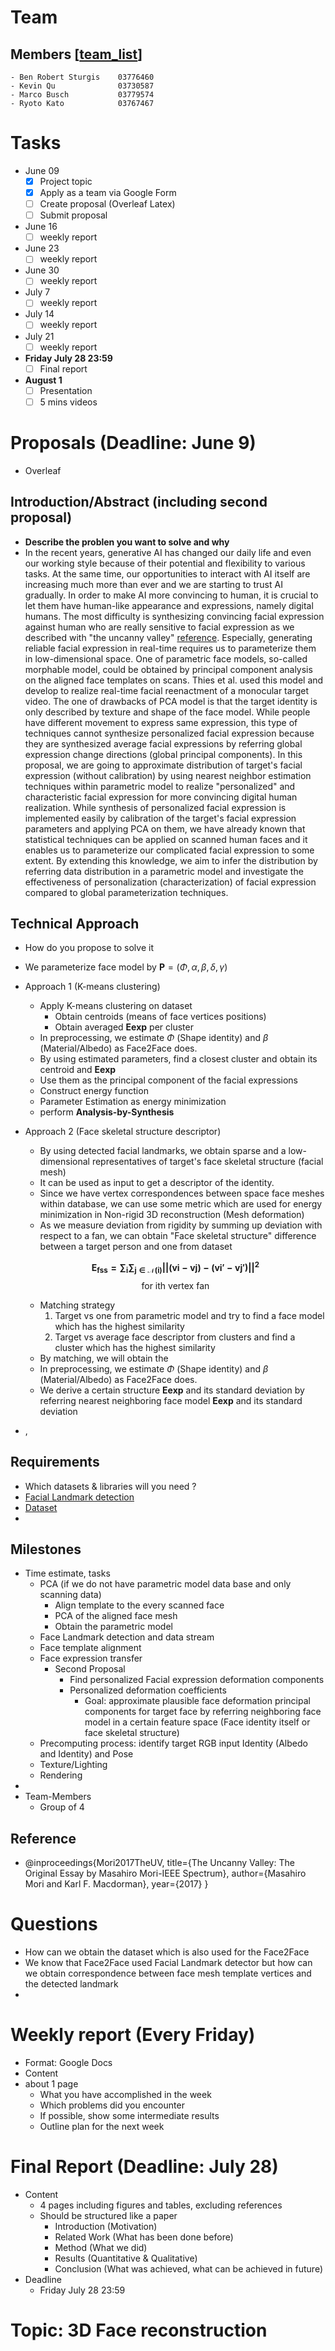 
# Team
## Members [[team_list](https://docs.google.com/spreadsheets/d/1KcEIfJHHQVqG12gHMNQo_0s5yTAw82hNx3K4T5NtPMY/edit#gid=0)]

    - Ben Robert Sturgis	03776460	
    - Kevin	Qu	            03730587	
    - Marco	Busch	        03779574	
    - Ryoto	Kato	        03767467



# Tasks
- June 09
  - [x] Project topic
  - [x] Apply as a team via Google Form 
  - [ ] Create proposal (Overleaf Latex)
  - [ ] Submit proposal
- June 16
  - [ ] weekly report
- June 23
  - [ ] weekly report
- June 30
  - [ ] weekly report
- July 7
  - [ ] weekly report
- July 14
  - [ ] weekly report
- July 21
  - [ ] weekly report
- **Friday July 28 23:59**
  - [ ] Final report
- **August 1**
  - [ ] Presentation
  - [ ] 5 mins videos

# Proposals (Deadline: June 9)
- Overleaf
## Introduction/Abstract (including second proposal)
  - **Describe the problen you want to solve and why**
  - In the recent years, generative AI has changed our daily life and even our working style because of their potential and flexibility to various tasks. At the same time, our opportunities to interact with AI itself are increasing much more than ever and we are starting to trust AI gradually. In order to make AI more convincing to human, it is crucial to let them have human-like appearance and expressions, namely digital humans. The most difficulty is synthesizing convincing facial expression against human who are really sensitive to facial expression as we described with "the uncanny valley" [reference](Mori2017TheUV). Especially, generating reliable facial expression in real-time requires us to parameterize them in low-dimensional space. One of parametric face models, so-called morphable model, could be obtained by principal component analysis on the aligned face templates on scans. Thies et al. used this model and develop to realize real-time facial reenactment of a monocular target video. The one of drawbacks of PCA model is that the target identity is only described by texture and shape of the face model. While people have different movement to express same expression, this type of techniques cannot synthesize personalized facial expression because they are synthesized average facial expressions by referring global expression change directions (global principal components). In this proposal, we are going to approximate distribution of target's facial expression (without calibration) by using nearest neighbor estimation techniques within parametric model to realize "personalized" and characteristic facial expression for more convincing digital human realization. While synthesis of personalized facial expression is implemented easily by calibration of the target's facial expression parameters and applying PCA on them, we have already known that statistical techniques can be applied on scanned human faces and it enables us to parameterize our complicated facial expression to some extent. By extending this knowledge, we aim to infer the distribution by referring data distribution in a parametric model and investigate the effectiveness of personalization (characterization) of facial expression compared to global parameterization techniques. 
## Technical Approach
  - How do you propose to solve it
  - We parameterize face model by $\mathbf{P}=(\Phi, \alpha, \beta, \delta, \gamma)$
  - Approach 1 (K-means clustering)
    - Apply K-means clustering on dataset
      - Obtain centroids (means of face vertices positions)
      - Obtain averaged $\mathbf{Eexp}$ per cluster
    - In preprocessing, we estimate $\Phi$ (Shape identity) and $\beta$ (Material/Albedo) as Face2Face does.
    - By using estimated parameters, find a closest cluster and obtain its centroid and $\mathbf{Eexp}$
    - Use them as the principal component of the facial expressions
    - Construct energy function
    - Parameter Estimation as energy minimization
    - perform **Analysis-by-Synthesis**

  - Approach 2 (Face skeletal structure descriptor)
    - By using detected facial landmarks, we obtain sparse and a low-dimensional representatives of target's face skeletal structure (facial mesh)
    - It can be used as input to get a descriptor of the identity.
    - Since we have vertex correspondences between space face meshes within database, we can use some metric which are used for energy minimization in Non-rigid 3D reconstruction (Mesh deformation)
    - As we measure deviation from rigidity by summing up deviation with respect to a fan, we can obtain "Face skeletal structure" difference between a target person and one from dataset
    
    $$\mathbf{E_{fss} = \sum_i\sum_{j\in\mathcal{N}(i)} ||(vi-vj)-(vi'-vj')||^2}$$
    $$\text{for ith vertex fan}$$

    - Matching strategy
      1. Target vs one from parametric model and try to find a face model which has the highest similarity
      2. Target vs average face descriptor from clusters and find a cluster which has the highest similarity
    - By matching, we will obtain the 
    - In preprocessing, we estimate $\Phi$ (Shape identity) and $\beta$ (Material/Albedo) as Face2Face does.
    - We derive a certain structure $\mathbf{Eexp}$ and its standard deviation by referring nearest neighboring face model $\mathbf{Eexp}$ and its standard deviation
  - ,
## Requirements
  - Which datasets & libraries will you need ?
  - [Facial Landmark detection](https://github.com/ci2cv/face-analysis-sdk)
  - [Dataset](https://vcai.mpi-inf.mpg.de/projects/MonFaceCap/#dataset)
  - 
## Milestones
  - Time estimate, tasks
    - PCA (if we do not have parametric model data base and only scanning data)
      - Align template to the every scanned face
      - PCA of the aligned face mesh
      - Obtain the parametric model
    - Face Landmark detection and data stream
    - Face template alignment
    - Face expression transfer
      - Second Proposal
        - Find personalized Facial expression deformation components
        - Personalized deformation coefficients
          - Goal: approximate plausible face deformation principal components for target face by referring neighboring face model in a certain feature space (Face identity itself or face skeletal structure)
    - Precomputing process: identify target RGB input Identity (Albedo and Identity) and Pose
    - Texture/Lighting
    - Rendering
  - 
- Team-Members
  - Group of 4
  
## Reference
- @inproceedings{Mori2017TheUV,
  title={The Uncanny Valley: The Original Essay by Masahiro Mori-IEEE Spectrum},
  author={Masahiro Mori and Karl F. Macdorman},
  year={2017}
}

# Questions
- How can we obtain the dataset which is also used for the Face2Face
- We know that Face2Face used Facial Landmark detector but how can we obtain correspondence between face mesh template vertices and the detected landmark
- 

# Weekly report (Every Friday)
- Format: Google Docs
- Content
- about 1 page
    - What you have accomplished in the
    week
    - Which problems did you encounter
    - If possible, show some intermediate
    results
    - Outline plan for the next week

# Final Report (Deadline: July 28)
- Content
  - 4 pages including figures and tables, excluding references
  - Should be structured like a paper
    - Introduction (Motivation)
    - Related Work (What has been done before)
    - Method (What we did)
    - Results (Quantitative & Qualitative)
    - Conclusion (What was achieved, what can be achieved in future)
- Deadline
  - Friday July 28 23:59

# Topic: 3D Face reconstruction



